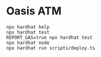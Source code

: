 # Oasis ATM

```shell
npx hardhat help
npx hardhat test
REPORT_GAS=true npx hardhat test
npx hardhat node
npx hardhat run scripts/deploy.ts
```
